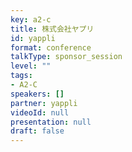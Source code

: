 ```yaml
---
key: a2-c
title: 株式会社ヤプリ
id: yappli
format: conference
talkType: sponsor_session
level: ""
tags:
- A2-C
speakers: []
partner: yappli
videoId: null
presentation: null
draft: false
---
```


